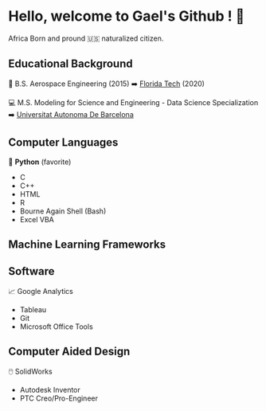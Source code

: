 # Hello, welcome to Gael's Github ! :vulcan_salute:

<!--
**GateraGael/GateraGael** is a ✨ _special_ ✨ repository because its `README.md` (this file) appears on your GitHub profile.
--> 

Africa Born and pround :us: naturalized citizen.

## Educational Background

:rocket: B.S. Aerospace Engineering (2015)
:arrow_right: [Florida Tech](https://www.fit.edu/programs/aerospace-engineering-bs/) (2020)

:computer: M.S. Modeling for Science and Engineering - Data Science Specialization
:arrow_right: [Universitat Autonoma De Barcelona](https://www.uab.cat/web/estudiar/l-oferta-de-masters-oficials/informacio-general/modelitzacio-per-a-la-ciencia-i-l-enginyeria-/-modelling-for-science-and-engineering-1096480139517.html?param1=1307112830469)

## Computer Languages

:snake: **Python** (favorite)
* C
* C++
* HTML
* R
* Bourne Again Shell (Bash)
* Excel VBA

## Machine Learning Frameworks



## Software

📈 Google Analytics
* Tableau 
* Git 
* Microsoft Office Tools

##  Computer Aided Design

:computer_mouse: SolidWorks
* Autodesk Inventor
* PTC Creo/Pro-Engineer


